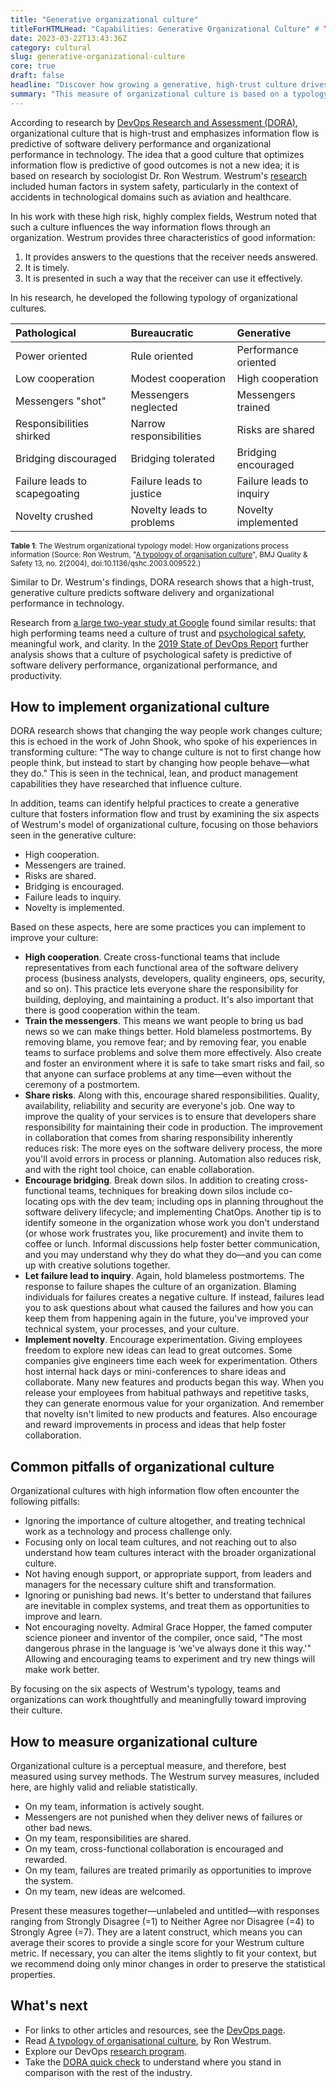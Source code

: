 ```yaml
---
title: "Generative organizational culture"
titleForHTMLHead: "Capabilities: Generative Organizational Culture" # TODO: can we DRY this out?
date: 2023-03-22T13:43:36Z
category: cultural
slug: generative-organizational-culture
core: true
draft: false
headline: "Discover how growing a generative, high-trust culture drives better organizational and software delivery performance."
summary: "This measure of organizational culture is based on a typology developed by Ron Westrum, a sociologist who studied safety-critical complex systems in the domains of aviation and healthcare. Our own research has found that this measure of culture is predictive of IT Performance, organizational performance, and decreasing burnout. Hallmarks of this include good information flow, high cooperation and trust, bridging between teams, and embracing novel solutions."
---
```


According to research by [DevOps Research and Assessment (DORA)](https://dora.dev), organizational
culture that is high-trust and emphasizes information flow is predictive of
software delivery performance and organizational performance in technology. The
idea that a good culture that optimizes information flow is predictive of good
outcomes is not a new idea; it is based on research by sociologist Dr. Ron
Westrum. Westrum's
[research](http://bmj.co/1BRGh5q)
included human factors in system safety, particularly in the context of
accidents in technological domains such as aviation and healthcare.

In his work with these high risk, highly complex fields, Westrum noted that such
a culture influences the way information flows through an organization. Westrum
provides three characteristics of good information:

1.  It provides answers to the questions that the receiver needs answered.
1.  It is timely.
1.  It is presented in such a way that the receiver can use it effectively.

In his research, he developed the following typology of organizational cultures.

| Pathological                  | Bureaucratic              | Generative                |
| :---                          | :---                      | :---                      |
| Power oriented                | Rule oriented             | Performance oriented      |
| Low cooperation               | Modest cooperation        | High cooperation          |
| Messengers "shot"             | Messengers neglected      | Messengers trained        |
| Responsibilities shirked      | Narrow responsibilities   | Risks are shared          |
| Bridging discouraged          | Bridging tolerated        | Bridging encouraged       |
| Failure leads to scapegoating | Failure leads to justice  | Failure leads to inquiry  |
| Novelty crushed               | Novelty leads to problems | Novelty implemented       |

<small><strong>Table 1</strong>: The Westrum organizational typology model: How organizations process information (Source: Ron Westrum, "<a href="https://qualitysafety.bmj.com/content/13/suppl_2/ii22.short">A typology of organisation culture</a>", BMJ Quality &amp; Safety 13, no. 2(2004), doi:10.1136/qshc.2003.009522.)</small>

Similar to Dr. Westrum's findings, DORA research shows that a high-trust,
generative culture predicts software delivery and organizational performance in
technology.

Research from
[a large two-year study at Google](https://www.nytimes.com/2016/02/28/magazine/what-google-learned-from-its-quest-to-build-the-perfect-team.html)
found similar results: that high performing teams need a culture of trust and
[psychological safety](https://en.wikipedia.org/wiki/Psychological_safety),
meaningful work, and clarity. In the
[2019 State of DevOps Report](https://services.google.com/fh/files/misc/state-of-devops-2019.pdf)
further analysis shows that a culture of psychological safety is predictive of
software delivery performance, organizational performance, and productivity.

## How to implement organizational culture

DORA research shows that changing the way people work changes culture; this is
echoed in the work of John Shook, who spoke of his experiences in transforming
culture: "The way to change culture is not to first change how people think, but
instead to start by changing how people behave—what they do." This is seen in
the technical, lean, and product management capabilities they have researched
that influence culture.

In addition, teams can identify helpful practices to create a generative culture
that fosters information flow and trust by examining the six aspects of
Westrum's model of organizational culture, focusing on those behaviors seen in
the generative culture:

-   High cooperation.
-   Messengers are trained.
-   Risks are shared.
-   Bridging is encouraged.
-   Failure leads to inquiry.
-   Novelty is implemented.

Based on these aspects, here are some practices you can implement to improve
your culture:

-   **High cooperation**. Create cross-functional teams that include
    representatives from each functional area of the software delivery process
    (business analysts, developers, quality engineers, ops, security, and so
    on). This practice lets everyone share the responsibility for building,
    deploying, and maintaining a product. It's also important that there is good
    cooperation within the team.
-   **Train the messengers**. This means we want people to bring us bad news so
    we can make things better. Hold blameless postmortems. By removing blame,
    you remove fear; and by removing fear, you enable teams to surface problems
    and solve them more effectively. Also create and foster an environment where
    it is safe to take smart risks and fail, so that anyone can surface problems
    at any time—even without the ceremony of a postmortem.
-   **Share risks**. Along with this, encourage shared responsibilities.
    Quality, availability, reliability and security are everyone's job. One way
    to improve the quality of your services is to ensure that developers share
    responsibility for maintaining their code in production. The improvement in
    collaboration that comes from sharing responsibility inherently reduces
    risk: The more eyes on the software delivery process, the more you'll avoid
    errors in process or planning. Automation also reduces risk, and with the
    right tool choice, can enable collaboration.
-   **Encourage bridging**. Break down silos. In addition to creating
    cross-functional teams, techniques for breaking down silos include
    co-locating ops with the dev team; including ops in planning throughout the
    software delivery lifecycle; and implementing ChatOps. Another tip is to
    identify someone in the organization whose work you don't understand (or
    whose work frustrates you, like procurement) and invite them to coffee or
    lunch. Informal discussions help foster better communication, and you may
    understand why they do what they do—and you can come up with creative
    solutions together.
-   **Let failure lead to inquiry**. Again, hold blameless postmortems. The
    response to failure shapes the culture of an organization. Blaming
    individuals for failures creates a negative culture. If instead, failures
    lead you to ask questions about what caused the failures and how you can
    keep them from happening again in the future, you've improved your technical
    system, your processes, and your culture.
-   **Implement novelty**. Encourage experimentation. Giving employees freedom
    to explore new ideas can lead to great outcomes. Some companies give
    engineers time each week for experimentation. Others host internal hack days
    or mini-conferences to share ideas and collaborate. Many new features and
    products began this way. When you release your employees from habitual
    pathways and repetitive tasks, they can generate enormous value for your
    organization. And remember that novelty isn't limited to new products and
    features. Also encourage and reward improvements in process and ideas that
    help foster collaboration.

## Common pitfalls of organizational culture

Organizational cultures with high information flow often encounter the following
pitfalls:

-   Ignoring the importance of culture altogether, and treating technical work
    as a technology and process challenge only.
-   Focusing only on local team cultures, and not reaching out to also
    understand how team cultures interact with the broader organizational
    culture.
-   Not having enough support, or appropriate support, from leaders and managers
    for the necessary culture shift and transformation.
-   Ignoring or punishing bad news. It's better to understand that failures are
    inevitable in complex systems, and treat them as opportunities to improve
    and learn.
-   Not encouraging novelty. Admiral Grace Hopper, the famed computer science
    pioneer and inventor of the compiler, once said, "The most dangerous phrase
    in the language is ‘we've always done it this way.'" Allowing and
    encouraging teams to experiment and try new things will make work better.

By focusing on the six aspects of Westrum's typology, teams and organizations
can work thoughtfully and meaningfully toward improving their culture.

## How to measure organizational culture

Organizational culture is a perceptual measure, and therefore, best measured
using survey methods. The Westrum survey measures, included here, are highly
valid and reliable statistically.

-   On my team, information is actively sought.
-   Messengers are not punished when they deliver news of failures or other bad
    news.
-   On my team, responsibilities are shared.
-   On my team, cross-functional collaboration is encouraged and rewarded.
-   On my team, failures are treated primarily as opportunities to improve the system.
-   On my team, new ideas are welcomed.

Present these measures together—unlabeled and untitled—with responses ranging
from Strongly Disagree (=1) to Neither Agree nor Disagree (=4) to Strongly Agree
(=7). They are a latent construct, which means you can average their scores to
provide a single score for your Westrum culture metric. If necessary, you can
alter the items slightly to fit your context, but we recommend doing only minor
changes in order to preserve the statistical properties.

## What's next

-   For links to other articles and resources, see the
    [DevOps page](https://cloud.google.com/devops).
-   Read
    [A typology of organisational culture](https://qualitysafety.bmj.com/content/13/suppl_2/ii22.short),
    by Ron Westrum.
-   Explore our DevOps
    [research program](https://www.devops-research.com/research.html).
-   Take the [DORA quick check](/quickcheck/)
    to understand where you stand in comparison with the rest of the industry.
